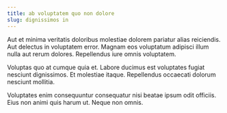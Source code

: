 ```yaml
---
title: ab voluptatem quo non dolore
slug: dignissimos in
---
```


Aut et minima veritatis doloribus molestiae dolorem pariatur alias reiciendis. Aut delectus in voluptatem error. Magnam eos voluptatum adipisci illum nulla aut rerum dolores. Repellendus iure omnis voluptatem.

Voluptas quo at cumque quia et. Labore ducimus est voluptates fugiat nesciunt dignissimos. Et molestiae itaque. Repellendus occaecati dolorum nesciunt mollitia.

Voluptates enim consequuntur consequatur nisi beatae ipsum odit officiis. Eius non animi quis harum ut. Neque non omnis.
